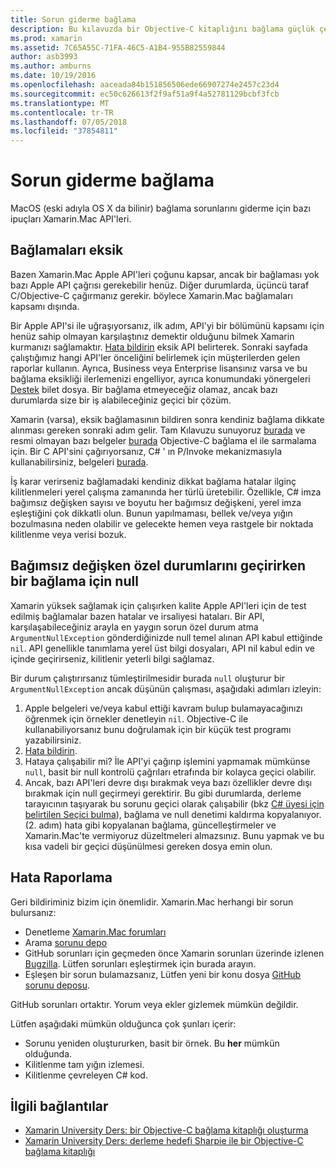 ```yaml
---
title: Sorun giderme bağlama
description: Bu kılavuzda bir Objective-C kitaplığını bağlama güçlük çekiyorsanız, yapmanız gerekenler açıklanmaktadır. Özellikle, eksik bağlamaları, bağlama ve raporlama hatalarıyla null geçerken bağımsız değişken özel durumlarını açıklar.
ms.prod: xamarin
ms.assetid: 7C65A55C-71FA-46C5-A1B4-955B82559844
author: asb3993
ms.author: amburns
ms.date: 10/19/2016
ms.openlocfilehash: aaceada84b151856506ede66907274e2457c23d4
ms.sourcegitcommit: ec50c626613f2f9af51a9f4a52781129bcbf3fcb
ms.translationtype: MT
ms.contentlocale: tr-TR
ms.lasthandoff: 07/05/2018
ms.locfileid: "37854811"
---
```

# <a name="binding-troubleshooting"></a>Sorun giderme bağlama

MacOS (eski adıyla OS X da bilinir) bağlama sorunlarını giderme için bazı ipuçları Xamarin.Mac API'leri.

## <a name="missing-bindings"></a>Bağlamaları eksik

Bazen Xamarin.Mac Apple API'leri çoğunu kapsar, ancak bir bağlaması yok bazı Apple API çağrısı gerekebilir henüz. Diğer durumlarda, üçüncü taraf C/Objective-C çağırmanız gerekir. böylece Xamarin.Mac bağlamaları kapsamı dışında.

Bir Apple API'si ile uğraşıyorsanız, ilk adım, API'yi bir bölümünü kapsamı için henüz sahip olmayan karşılaştınız demektir olduğunu bilmek Xamarin kurmanızı sağlamaktır. [Hata bildirin](#reporting-bugs) eksik API belirterek. Sonraki sayfada çalıştığımız hangi API'ler önceliğini belirlemek için müşterilerden gelen raporlar kullanın. Ayrıca, Business veya Enterprise lisansınız varsa ve bu bağlama eksikliği ilerlemenizi engelliyor, ayrıca konumundaki yönergeleri [Destek](http://xamarin.com/support) bilet dosya. Bir bağlama etmeyeceğiz olamaz, ancak bazı durumlarda size bir iş alabileceğiniz geçici bir çözüm.

Xamarin (varsa), eksik bağlamasının bildiren sonra kendiniz bağlama dikkate alınması gereken sonraki adım gelir. Tam Kılavuzu sunuyoruz [burada](~/cross-platform/macios/binding/overview.md) ve resmi olmayan bazı belgeler [burada](http://brendanzagaeski.appspot.com/xamarin/0002.html) Objective-C bağlama el ile sarmalama için. Bir C API'sini çağırıyorsanız, C# ' ın P/Invoke mekanizmasıyla kullanabilirsiniz, belgeleri [burada](http://www.mono-project.com/docs/advanced/pinvoke/).

İş karar verirseniz bağlamadaki kendiniz dikkat bağlama hatalar ilginç kilitlenmeleri yerel çalışma zamanında her türlü üretebilir. Özellikle, C# imza bağımsız değişken sayısı ve boyutu her bağımsız değişkeni, yerel imza eşleştiğini çok dikkatli olun. Bunun yapılmaması, bellek ve/veya yığın bozulmasına neden olabilir ve gelecekte hemen veya rastgele bir noktada kilitlenme veya verisi bozuk.

## <a name="argument-exceptions-when-passing-null-to-a-binding"></a>Bağımsız değişken özel durumlarını geçirirken bir bağlama için null

Xamarin yüksek sağlamak için çalışırken kalite Apple API'leri için de test edilmiş bağlamalar bazen hatalar ve irsaliyesi hataları. Bir API, karşılaşabileceğiniz arayla en yaygın sorun özel durum atma `ArgumentNullException` gönderdiğinizde null temel alınan API kabul ettiğinde `nil`. API genellikle tanımlama yerel üst bilgi dosyaları, API nil kabul edin ve içinde geçirirseniz, kilitlenir yeterli bilgi sağlamaz.

Bir durum çalıştırırsanız tümleştirilmesidir burada `null` oluşturur bir `ArgumentNullException` ancak düşünün çalışması, aşağıdaki adımları izleyin:

1. Apple belgeleri ve/veya kabul ettiği kavram bulup bulamayacağınızı öğrenmek için örnekler denetleyin `nil`. Objective-C ile kullanabiliyorsanız bunu doğrulamak için bir küçük test programı yazabilirsiniz.
2. [Hata bildirin](#reporting-bugs).
3. Hataya çalışabilir mi? İle API'yi çağırıp işlemini yapmamak mümkünse `null`, basit bir null kontrolü çağrıları etrafında bir kolayca geçici olabilir.
4. Ancak, bazı API'leri devre dışı bırakmak veya bazı özellikler devre dışı bırakmak için null geçirmeyi gerektirir. Bu gibi durumlarda, derleme tarayıcının taşıyarak bu sorunu geçici olarak çalışabilir (bkz [C# üyesi için belirtilen Seçici bulma](~/mac/app-fundamentals/mac-apis.md#finding_selector)), bağlama ve null denetimi kaldırma kopyalanıyor. (2. adım) hata gibi kopyalanan bağlama, güncelleştirmeler ve Xamarin.Mac'te vermiyoruz düzeltmeleri almazsınız. Bunu yapmak ve bu kısa vadeli bir geçici düşünülmesi gereken dosya emin olun.

<a name="reporting-bugs"/>

## <a name="reporting-bugs"></a>Hata Raporlama

Geri bildiriminiz bizim için önemlidir. Xamarin.Mac herhangi bir sorun bulursanız:

- Denetleme [Xamarin.Mac forumları](https://forums.xamarin.com/categories/mac)
- Arama [sorunu depo](https://github.com/xamarin/xamarin-macios/issues) 
- GitHub sorunları için geçmeden önce Xamarin sorunları üzerinde izlenen [Bugzilla](https://bugzilla.xamarin.com/describecomponents.cgi). Lütfen sorunları eşleştirmek için burada arayın.
- Eşleşen bir sorun bulamazsanız, Lütfen yeni bir konu dosya [GitHub sorunu deposu](https://github.com/xamarin/xamarin-macios/issues/new).

GitHub sorunları ortaktır. Yorum veya ekler gizlemek mümkün değildir. 

Lütfen aşağıdaki mümkün olduğunca çok şunları içerir:

- Sorunu yeniden oluştururken, basit bir örnek. Bu **her** mümkün olduğunda. 
- Kilitlenme tam yığın izlemesi.
- Kilitlenme çevreleyen C# kod. 

## <a name="related-links"></a>İlgili bağlantılar

- [Xamarin University Ders: bir Objective-C bağlama kitaplığı oluşturma](https://university.xamarin.com/classes/track/all#building-an-objective-c-bindings-library)
- [Xamarin University Ders: derleme hedefi Sharpie ile bir Objective-C bağlama kitaplığı](https://university.xamarin.com/classes/track/all#build-an-objective-c-bindings-library-with-objective-sharpie)
